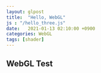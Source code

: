 ```yaml
---
layout: glpost
title:  "Hello, WebGL"
js : "/hello_three.js"
date:   2021-01-13 02:10:00 +0900
categories: WebGL
tags: [shader]
---
```


## WebGL Test